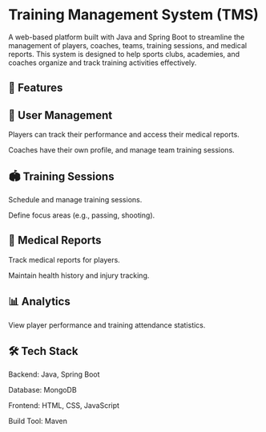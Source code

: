 # Training Management System (TMS)

A web-based platform built with Java and Spring Boot to streamline the management of players, coaches, teams, training sessions, and medical reports.
This system is designed to help sports clubs, academies, and coaches organize and track training activities effectively.

## 🚀 Features

## 👥 User Management

Players can track their performance and access their medical reports.

Coaches have their own profile, and manage team training sessions.

## 🏟 Training Sessions

Schedule and manage training sessions.

Define focus areas (e.g., passing, shooting).

## 🏥 Medical Reports

Track medical reports for players.

Maintain health history and injury tracking.

## 📊 Analytics

View player performance and training attendance statistics.

## 🛠 Tech Stack

Backend: Java, Spring Boot

Database: MongoDB

Frontend: HTML, CSS, JavaScript

Build Tool: Maven







